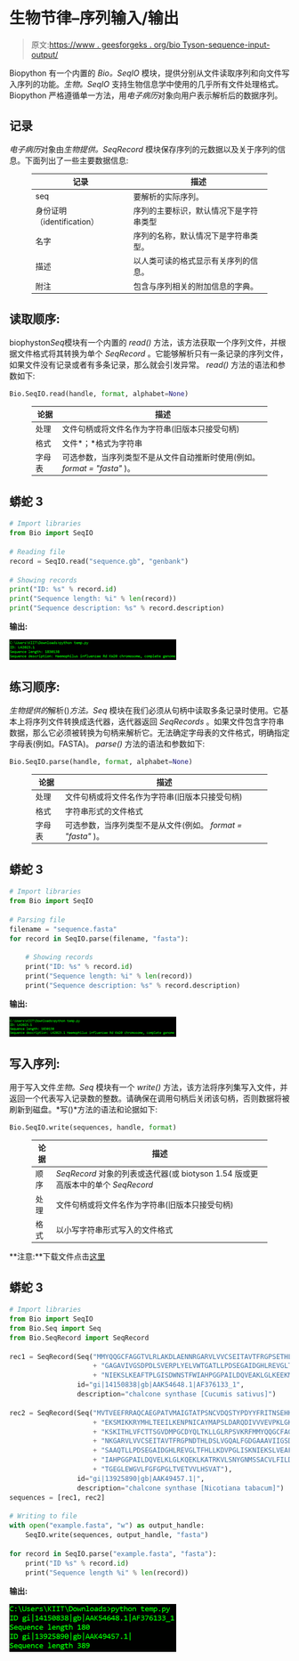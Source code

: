 # 生物节律–序列输入/输出

> 原文:[https://www . geesforgeks . org/bio Tyson-sequence-input-output/](https://www.geeksforgeeks.org/biopython-sequence-input-output/)

Biopython 有一个内置的 *Bio。SeqIO* 模块，提供分别从文件读取序列和向文件写入序列的功能。*生物。SeqIO* 支持生物信息学中使用的几乎所有文件处理格式。Biopython 严格遵循单一方法，用*电子病历*对象向用户表示解析后的数据序列。

## **记录**

*电子病历*对象由*生物提供。SeqRecord* 模块保存序列的元数据以及关于序列的信息。下面列出了一些主要数据信息:

<figure class="table">

| **记录** | **描述** |
| --- | --- |
| seq | 要解析的实际序列。 |
| 身份证明（identification） | 序列的主要标识，默认情况下是字符串类型 |
| 名字 | 序列的名称，默认情况下是字符串类型。 |
| 描述 | 以人类可读的格式显示有关序列的信息。 |
| 附注 | 包含与序列相关的附加信息的字典。 |

</figure>

## **读取顺序:**

biophyston*Seq*模块有一个内置的 *read()* 方法，该方法获取一个序列文件，并根据文件格式将其转换为单个 *SeqRecord* 。它能够解析只有一条记录的序列文件，如果文件没有记录或者有多条记录，那么就会引发异常。 *read()* 方法的语法和参数如下:

```py
Bio.SeqIO.read(handle, format, alphabet=None)

```

<figure class="table">

| **论据** | **描述** |
| --- | --- |
| 处理 | 文件句柄或将文件名作为字符串(旧版本只接受句柄) |
| 格式 | 文件*；*格式为字符串 |
| 字母表 | 可选参数，当序列类型不是从文件自动推断时使用(例如。 *format = "fasta"* )。 |

</figure>

## 蟒蛇 3

```py
# Import libraries
from Bio import SeqIO

# Reading file
record = SeqIO.read("sequence.gb", "genbank")

# Showing records
print("ID: %s" % record.id)
print("Sequence length: %i" % len(record))
print("Sequence description: %s" % record.description)
```

**输出:**

![](img/b669b9d74647b79b9ac776061d5123a7.png)

## **练习顺序:**

*生物提供的*解析()*方法。Seq* 模块在我们必须从句柄中读取多条记录时使用。它基本上将序列文件转换成迭代器，迭代器返回 *SeqRecords* 。如果文件包含字符串数据，那么它必须被转换为句柄来解析它。无法确定字母表的文件格式，明确指定字母表(例如。FASTA)。 *parse()* 方法的语法和参数如下:

```py
Bio.SeqIO.parse(handle, format, alphabet=None)

```

<figure class="table">

| **论据** | **描述** |
| --- | --- |
| 处理 | 文件句柄或将文件名作为字符串(旧版本只接受句柄) |
| 格式 | 字符串形式的文件格式 |
| 字母表 | 可选参数，当序列类型不是从文件(例如。 *format = "fasta"* )。 |

</figure>

## 蟒蛇 3

```py
# Import libraries
from Bio import SeqIO

# Parsing file
filename = "sequence.fasta"
for record in SeqIO.parse(filename, "fasta"):

    # Showing records
    print("ID: %s" % record.id)
    print("Sequence length: %i" % len(record))
    print("Sequence description: %s" % record.description)
```

**输出:**

![](img/23ae24f9202c9558f60e6c74743a821e.png)

## **写入序列:**

用于写入文件*生物。Seq* 模块有一个 *write()* 方法，该方法将序列集写入文件，并返回一个代表写入记录数的整数。请确保在调用句柄后关闭该句柄，否则数据将被刷新到磁盘。*写()*方法的语法和论据如下:

```py
Bio.SeqIO.write(sequences, handle, format)

```

<figure class="table">

| **论据** | **描述** |
| --- | --- |
| 顺序 | *SeqRecord* 对象的列表或迭代器(或 biotyson 1.54 版或更高版本中的单个 *SeqRecord* |
| 处理 | 文件句柄或将文件名作为字符串(旧版本只接受句柄) |
| 格式 | 以小写字符串形式写入的文件格式 |

</figure>

**注意:**下载文件点击[这里](https://www.ncbi.nlm.nih.gov/nuccore/L42023)

## 蟒蛇 3

```py
# Import libraries
from Bio import SeqIO
from Bio.Seq import Seq
from Bio.SeqRecord import SeqRecord

rec1 = SeqRecord(Seq("MMYQQGCFAGGTVLRLAKDLAENNRGARVLVVCSEITAVTFRGPSETHLDSMVGQALFGD"
                     + "GAGAVIVGSDPDLSVERPLYELVWTGATLLPDSEGAIDGHLREVGLTFHLLKDVPGLISK"
                     + "NIEKSLKEAFTPLGISDWNSTFWIAHPGGPAILDQVEAKLGLKEEKMRATREVLSEYGNM"),
                 id="gi|14150838|gb|AAK54648.1|AF376133_1",
                 description="chalcone synthase [Cucumis sativus]")

rec2 = SeqRecord(Seq("MVTVEEFRRAQCAEGPATVMAIGTATPSNCVDQSTYPDYYFRITNSEHKVELKEKFKRMC"
                     + "EKSMIKKRYMHLTEEILKENPNICAYMAPSLDARQDIVVVEVPKLGKEAAQKAIKEWGQP"
                     + "KSKITHLVFCTTSGVDMPGCDYQLTKLLGLRPSVKRFMMYQQGCFAGGTVLRMAKDLAEN"
                     + "NKGARVLVVCSEITAVTFRGPNDTHLDSLVGQALFGDGAAAVIIGSDPIPEVERPLFELV"
                     + "SAAQTLLPDSEGAIDGHLREVGLTFHLLKDVPGLISKNIEKSLVEAFQPLGISDWNSLFW"
                     + "IAHPGGPAILDQVELKLGLKQEKLKATRKVLSNYGNMSSACVLFILDEMRKASAKEGLGT"
                     + "TGEGLEWGVLFGFGPGLTVETVVLHSVAT"),
                 id="gi|13925890|gb|AAK49457.1|",
                 description="chalcone synthase [Nicotiana tabacum]")
sequences = [rec1, rec2]

# Writing to file
with open("example.fasta", "w") as output_handle:
    SeqIO.write(sequences, output_handle, "fasta")

for record in SeqIO.parse("example.fasta", "fasta"):
    print("ID %s" % record.id)
    print("Sequence length %i" % len(record))
```

**输出:**

![](img/04ad196a5dd990735e72300ceef4b7d1.png)